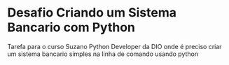 # Desafio Criando um Sistema Bancario com Python
Tarefa para o curso Suzano Python Developer da DIO onde é preciso criar um sistema bancario simples na linha de comando usando python